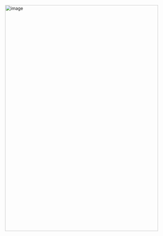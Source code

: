 <img width="498" height="734" alt="image" src="https://github.com/user-attachments/assets/23c8825c-b2ba-46f0-819f-ac8f2a9c997f" />
